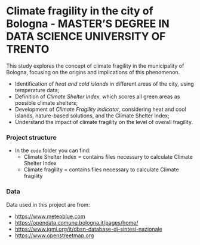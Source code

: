 # Climate fragility in the city of Bologna - MASTER’S DEGREE IN DATA SCIENCE UNIVERSITY OF TRENTO

This study explores the concept of climate fragility in the municipality of Bologna, focusing on the origins and implications of this phenomenon. 
- Identification of *heat and cold islands* in different areas of the city, using temperature data;
- Definition of *Climate Shelter Index*, which scores all green areas as possible climate shelters;
- Development of *Climate Fragility indicator*, considering heat and cool islands, nature-based solutions, and the Climate Shelter Index;
- Understand the impact of climate fragility on the level of overall fragility.


### Project structure
- In the  `code` folder you can find:
   * Climate Shelter Index = contains files necessary to calculate Climate Shelter Index
   * Climate fragility = contains files necessary to calculate Climate fragility
     


### Data
Data used in this project are from:
- https://www.meteoblue.com
- https://opendata.comune.bologna.it/pages/home/
- https://www.igmi.org/it/dbsn-database-di-sintesi-nazionale
- https://www.openstreetmap.org
